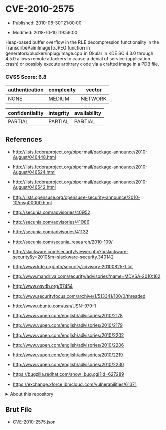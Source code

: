 # CVE-2010-2575

- Published: 2010-08-30T21:00:00

- Modified: 2018-10-10T19:59:00

Heap-based buffer overflow in the RLE decompression functionality in the TranscribePalmImageToJPEG function in generators/plucker/inplug/image.cpp in Okular in KDE SC 4.3.0 through 4.5.0 allows remote attackers to cause a denial of service (application crash) or possibly execute arbitrary code via a crafted image in a PDB file.

### CVSS Score: **6.8**

| authentication | complexity | vector |
| --- | --- | --- |
| NONE | MEDIUM | NETWORK |

| confidentiality | integrity | availability |
| --- | --- | --- |
| PARTIAL | PARTIAL | PARTIAL |

## References

* http://lists.fedoraproject.org/pipermail/package-announce/2010-August/046448.html

* http://lists.fedoraproject.org/pipermail/package-announce/2010-August/046524.html

* http://lists.fedoraproject.org/pipermail/package-announce/2010-August/046542.html

* http://lists.opensuse.org/opensuse-security-announce/2010-10/msg00000.html

* http://secunia.com/advisories/40952

* http://secunia.com/advisories/41086

* http://secunia.com/advisories/41132

* http://secunia.com/secunia_research/2010-109/

* http://slackware.com/security/viewer.php?l=slackware-security&y=2010&m=slackware-security.340142

* http://www.kde.org/info/security/advisory-20100825-1.txt

* http://www.mandriva.com/security/advisories?name=MDVSA-2010:162

* http://www.osvdb.org/67454

* http://www.securityfocus.com/archive/1/513341/100/0/threaded

* http://www.ubuntu.com/usn/USN-979-1

* http://www.vupen.com/english/advisories/2010/2178

* http://www.vupen.com/english/advisories/2010/2179

* http://www.vupen.com/english/advisories/2010/2202

* http://www.vupen.com/english/advisories/2010/2206

* http://www.vupen.com/english/advisories/2010/2219

* http://www.vupen.com/english/advisories/2010/2230

* https://bugzilla.redhat.com/show_bug.cgi?id=627289

* https://exchange.xforce.ibmcloud.com/vulnerabilities/61371

<details>
<summary>About this repository</summary> 

  This repository is part of the project [Live Hack CVE](https://github.com/Live-Hack-CVE). Main website can be found [www.live-hack.org](https://www.live-hack.org) 
  
  Made by [Sn0wAlice](https://github.com/Sn0wAlice) for the people that care about security and need to have a feed of the latest CVEs. Hope you enjoy it, don't forget to star the repo and follow me on [Twitter](https://twitter.com/Sn0wAlice) and [Github](https://github.com/Sn0wAlice). And that is my [personnal website](https://www.alice-snow.me/)

  - [Home Page](https://github.com/Live-Hack-CVE)
  - [Framework](https://github.com/Live-Hack-CVE/cve-framework)
  - [CVE database](https://github.com/Live-Hack-CVE/full_database)
  - [Changelog](https://github.com/Live-Hack-CVE/Changelog)
</details>

## Brut File

* [CVE-2010-2575.json](https://raw.githubusercontent.com/Live-Hack-CVE/full_database/main/cves/2010/CVE-2010-2575.json)

